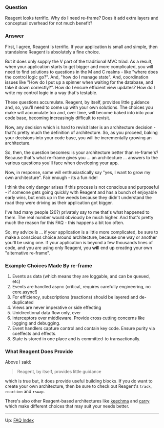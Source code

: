 ### Question

Reagent looks terrific.  Why do I need re-frame?  Does it add extra layers and
conceptual overhead for not much benefit?

### Answer 

First, I agree, Reagent is terrific. If your application is small and simple, 
then standalone Reagent is absolutely a fine choice.

But it does only supply the V part of the traditional MVC triad. As a result, when
your application starts to get bigger and more complicated, you will need to 
find solutions to questions in the M and C realms - like "where does the control logic go?".  And, 
"how do I manage state".  And, coordination issues like "How do I put up a spinner
when waiting for the database, and take it down correctly?".  How do I ensure 
efficient view updates?  How do I write my control logic in a way that's testable. 

These questions accumulate. Reagent, by itself,
provides little guidance and, so, you'll need to
come up with your own solutions. The choices you make will accumulate too and,
over time, will become baked into into your code base,
becoming increasingly difficult to revisit. 

Now, any decision which is hard to revisit later is an architecture decision - that's 
pretty much the definition of architecture.  So, as you proceed, baking your
decisions into your code base, you will be incrementally growing an architecture.

So, then, the question becomes: is your architecture better than re-frame's?  Because 
that's what re-frame gives you ... an architecture ... answers to the
various questions you'll face when developing your app.  

Now, in response, some will enthusiastically say "yes, I want to grow my own architecture". 
Fair enough - its a fun ride!

I think the only danger arises if this process is not conscious and purposeful - if
someone gets going quickly with Reagent and has a bunch of enjoyable early wins, but
ends up in the weeds because they didn't understand the road they were driving as
their application got bigger.

I've had many people (20?) privately say to me that's what happened to them. The real
number would obviously be much higher. And that's pretty much the reason for
this FAQ - this happens a bit too often.  

So, my advice is ... if your application is a little more complicated,
be sure to make a conscious choice around architecture, because one way or
another you'll be using one.  If your application is beyond a few thousands lines
of code, and you are using only Reagent, you **will** end up creating your own "alternative re-frame".

### Example Choices Made By re-frame

1. Events as data  (which means they are loggable, and can be queued, etc)
2. Events are handled async  (critical, requires carefully engineering, no core.async!)
3. For efficiency, subscriptions (reactions) should be layered and de-duplicated
4. Views are never imperative or side effecting
4. Unidirectional data flow only, ever
5. Interceptors over middleware. Provide cross cutting concerns like logging and debugging. 
6. Event handlers capture control and contain key code. Ensure purity via coeffects and effects. 
7. State is stored in one place and is committed-to transactionally. 

### What Reagent Does Provide

Above I said:
> Reagent, by itself, provides little guidance

which is true but, it does provide useful building blocks. If you do want to create 
your own architecture, then be sure to check out Reagent's `track`, `reaction` and `rswap`. 

There's also other Reagent-based architectures like [keechma](https://github.com/keechma/keechma) and 
[carry](https://github.com/metametadata/carry) which make different choices that may 
suit your needs better.  

***

Up:  [FAQ Index](README.md)&nbsp;&nbsp;&nbsp;&nbsp;&nbsp;&nbsp;

<!-- START doctoc generated TOC please keep comment here to allow auto update -->
<!-- DON'T EDIT THIS SECTION, INSTEAD RE-RUN doctoc TO UPDATE -->
<!-- END doctoc generated TOC please keep comment here to allow auto update -->
